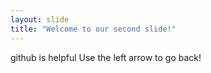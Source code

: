 ```yaml
---
layout: slide
title: "Welcome to our second slide!"
---
```

github is helpful
Use the left arrow to go back!
